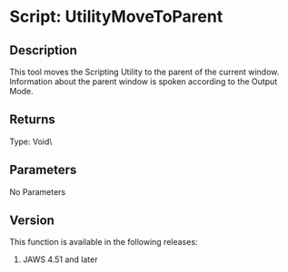# Script: UtilityMoveToParent

## Description

This tool moves the Scripting Utility to the parent of the current
window. Information about the parent window is spoken according to the
Output Mode.

## Returns

Type: Void\

## Parameters

No Parameters

## Version

This function is available in the following releases:

1.  JAWS 4.51 and later
